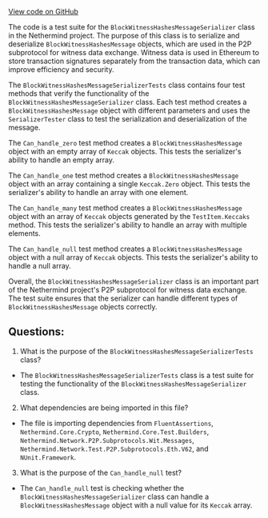 [View code on GitHub](https://github.com/NethermindEth/nethermind/src/Nethermind/Nethermind.Network.Test/P2P/Subprotocols/Wit/BlockWitnessHashesMessageSerializerTests.cs)

The code is a test suite for the `BlockWitnessHashesMessageSerializer` class in the Nethermind project. The purpose of this class is to serialize and deserialize `BlockWitnessHashesMessage` objects, which are used in the P2P subprotocol for witness data exchange. Witness data is used in Ethereum to store transaction signatures separately from the transaction data, which can improve efficiency and security.

The `BlockWitnessHashesMessageSerializerTests` class contains four test methods that verify the functionality of the `BlockWitnessHashesMessageSerializer` class. Each test method creates a `BlockWitnessHashesMessage` object with different parameters and uses the `SerializerTester` class to test the serialization and deserialization of the message.

The `Can_handle_zero` test method creates a `BlockWitnessHashesMessage` object with an empty array of `Keccak` objects. This tests the serializer's ability to handle an empty array.

The `Can_handle_one` test method creates a `BlockWitnessHashesMessage` object with an array containing a single `Keccak.Zero` object. This tests the serializer's ability to handle an array with one element.

The `Can_handle_many` test method creates a `BlockWitnessHashesMessage` object with an array of `Keccak` objects generated by the `TestItem.Keccaks` method. This tests the serializer's ability to handle an array with multiple elements.

The `Can_handle_null` test method creates a `BlockWitnessHashesMessage` object with a null array of `Keccak` objects. This tests the serializer's ability to handle a null array.

Overall, the `BlockWitnessHashesMessageSerializer` class is an important part of the Nethermind project's P2P subprotocol for witness data exchange. The test suite ensures that the serializer can handle different types of `BlockWitnessHashesMessage` objects correctly.
## Questions: 
 1. What is the purpose of the `BlockWitnessHashesMessageSerializerTests` class?
- The `BlockWitnessHashesMessageSerializerTests` class is a test suite for testing the functionality of the `BlockWitnessHashesMessageSerializer` class.

2. What dependencies are being imported in this file?
- The file is importing dependencies from `FluentAssertions`, `Nethermind.Core.Crypto`, `Nethermind.Core.Test.Builders`, `Nethermind.Network.P2P.Subprotocols.Wit.Messages`, `Nethermind.Network.Test.P2P.Subprotocols.Eth.V62`, and `NUnit.Framework`.

3. What is the purpose of the `Can_handle_null` test?
- The `Can_handle_null` test is checking whether the `BlockWitnessHashesMessageSerializer` class can handle a `BlockWitnessHashesMessage` object with a null value for its `Keccak` array.